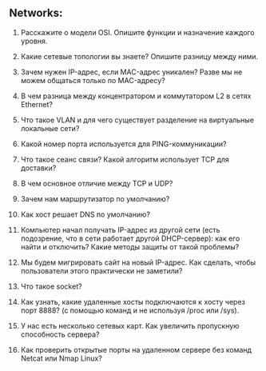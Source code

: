 ## Networks:

1. Расскажите о модели OSI. Опишите функции и назначение каждого уровня.

2. Какие сетевые топологии вы знаете? Опишите разницу между ними.

3. Зачем нужен IP-адрес, если MAC-адрес уникален? Разве мы не можем общаться только по MAC-адресу?

4. В чем разница между концентратором и коммутатором L2 в сетях Ethernet?

5. Что такое VLAN и для чего существует разделение на виртуальные локальные сети?

6. Какой номер порта используется для PING-коммуникации?

7. Что такое сеанс связи? Какой алгоритм использует TCP для доставки?

8. В чем основное отличие между TCP и UDP?

9. Зачем нам маршрутизатор по умолчанию?

10. Как хост решает DNS по умолчанию?

11. Компьютер начал получать IP-адрес из другой сети (есть подозрение, что в сети работает другой DHCP-сервер): как его найти и отключить? Какие методы защиты от такой проблемы?

12. Мы будем мигрировать сайт на новый IP-адрес. Как сделать, чтобы пользователи этого практически не заметили?

13. Что такое socket?

14. Как узнать, какие удаленные хосты подключаются к хосту через порт 8888? (с помощью команд и не используя /proc или /sys).

15. У нас есть несколько сетевых карт. Как увеличить пропускную способность сервера?

16. Как проверить открытые порты на удаленном сервере без команд Netcat или Nmap Linux?

